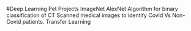 #Deep Learning Pet Projects
ImageNet AlexNet Algorithm for binary classification of CT Scanned medical images to identify Covid Vs Non-Covid patients.
Transfer Learning
